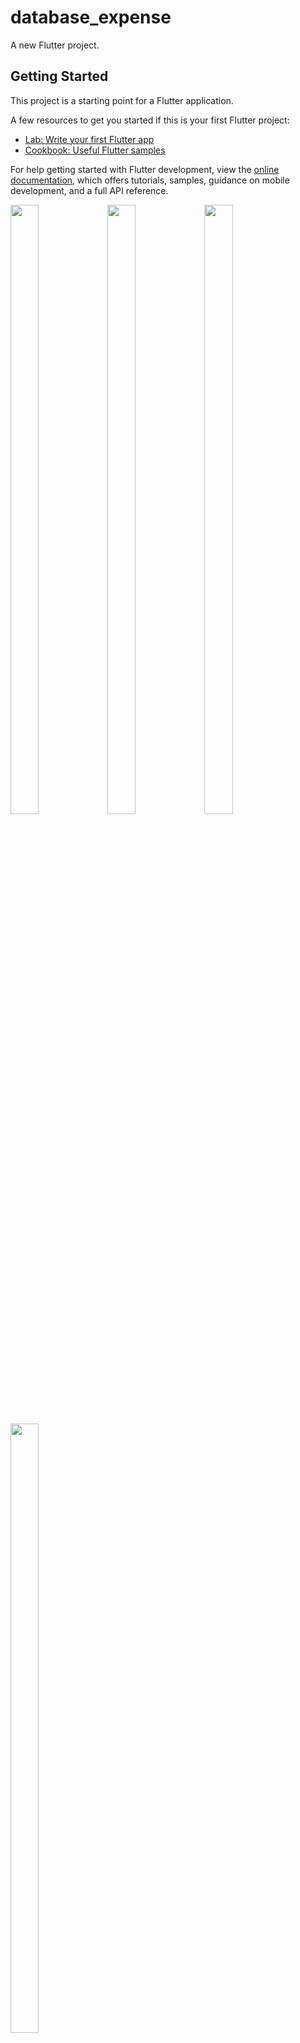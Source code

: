 # database_expense

A new Flutter project.

## Getting Started

This project is a starting point for a Flutter application.

A few resources to get you started if this is your first Flutter project:

- [Lab: Write your first Flutter app](https://docs.flutter.dev/get-started/codelab)
- [Cookbook: Useful Flutter samples](https://docs.flutter.dev/cookbook)

For help getting started with Flutter development, view the
[online documentation](https://docs.flutter.dev/), which offers tutorials,
samples, guidance on mobile development, and a full API reference.

<p float="center">

 <img src="https://github.com/MehulZinzuvadiya/database_expense/assets/120629701/dd7629ef-5b42-4d99-8f0c-f8126663069f.png" width=30% height=50%>
 <img src="https://github.com/MehulZinzuvadiya/database_expense/assets/120629701/688e2c8f-bc47-4664-8eb9-8493e284600e.png" width=30% height=50%>
 <img src="https://github.com/MehulZinzuvadiya/database_expense/assets/120629701/ab1173ef-516d-4a38-ad13-a9877d8098e1" width=30% height=50%>
 <img src="https://github.com/MehulZinzuvadiya/database_expense/assets/120629701/4c8b6b55-4d28-4968-a6b0-4a68d7f1b0b5" width=30% height=50%>
 
</p>

![WhatsApp Image 2023-06-16 at 4 54 55 PM_iphone13progold_portrait](https://github.com/MehulZinzuvadiya/database_expense/assets/120629701/dd7629ef-5b42-4d99-8f0c-f8126663069f)
![WhatsApp Image 2023-06-16 at 4 54 26 PM_iphone13progold_portrait](https://github.com/MehulZinzuvadiya/database_expense/assets/120629701/688e2c8f-bc47-4664-8eb9-8493e284600e)

![WhatsApp Image 2023-06-16 at 4 54 13 PM_iphone13progold_portrait](https://github.com/MehulZinzuvadiya/database_expense/assets/120629701/ab1173ef-516d-4a38-ad13-a9877d8098e1)

![WhatsApp Image 2023-06-16 at 4 53 57 PM_iphone13progold_portrait](https://github.com/MehulZinzuvadiya/database_expense/assets/120629701/4c8b6b55-4d28-4968-a6b0-4a68d7f1b0b5)



